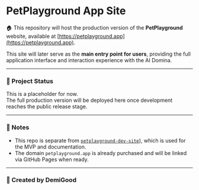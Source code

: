 # PetPlayground App Site

🏠 This repository will host the production version of the **PetPlayground** website, available at [https://petplayground.app](https://petplayground.app).

This site will later serve as the **main entry point for users**, providing the full application interface and interaction experience with the AI Domina.

---

### 🔧 Project Status

This is a placeholder for now.  
The full production version will be deployed here once development reaches the public release stage.

---

### 📌 Notes

- This repo is separate from [`petplayground-dev-site`](https://github.com/demigood-dev/petplayground-dev-site)), which is used for the MVP and documentation.
- The domain `petplayground.app` is already purchased and will be linked via GitHub Pages when ready.

---

### 🖤 Created by DemiGood
